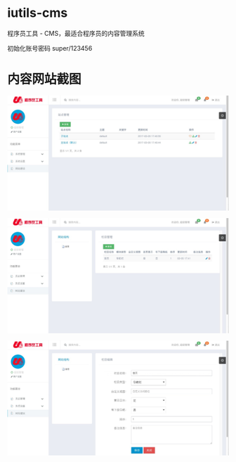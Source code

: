# iutils-cms
程序员工具 - CMS，最适合程序员的内容管理系统

初始化账号密码 super/123456

# 内容网站截图
![网站建设](https://github.com/iutils/iutils-cms/blob/master/doc/img/网站建设.png)

![网站编辑](https://github.com/iutils/iutils-cms/blob/master/doc/img/网站编辑.png)

![栏目编辑](https://github.com/iutils/iutils-cms/blob/master/doc/img/栏目编辑.png)
